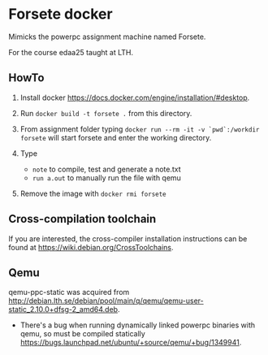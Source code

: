 # Forsete docker
Mimicks the powerpc assignment machine named Forsete.

For the course edaa25 taught at LTH.

## HowTo
1. Install docker https://docs.docker.com/engine/installation/#desktop.

2. Run `docker build -t forsete .` from this directory.

3. From assignment folder typing ```docker run --rm -it -v `pwd`:/workdir forsete``` will start forsete and enter the working directory.

4. Type
    - `note` to compile, test and generate a note.txt
    - `run a.out` to manually run the file with qemu

5. Remove the image with `docker rmi forsete`

## Cross-compilation toolchain
If you are interested, the cross-compiler installation instructions can be found at https://wiki.debian.org/CrossToolchains.

## Qemu
qemu-ppc-static was acquired from http://debian.lth.se/debian/pool/main/q/qemu/qemu-user-static_2.10.0+dfsg-2_amd64.deb.
- There's a bug when running dynamically linked powerpc binaries with qemu, so must be compiled statically https://bugs.launchpad.net/ubuntu/+source/qemu/+bug/1349941.
